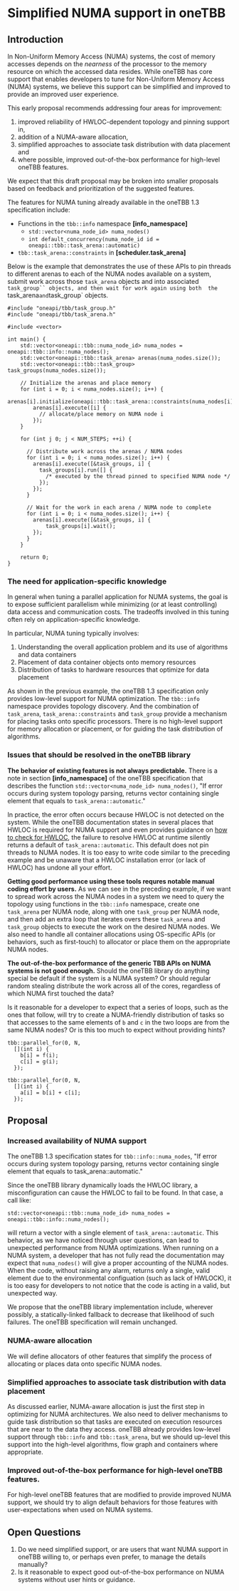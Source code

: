 # Simplified NUMA support in oneTBB

## Introduction

In Non-Uniform Memory Access (NUMA) systems, the cost of memory accesses depends on the
*nearness* of the processor to the memory resource on which the accessed data resides. 
While oneTBB has core support that enables developers to tune for Non-Uniform Memory 
Access (NUMA) systems, we believe this support can be simplified and improved to provide 
an improved user experience.  

This early proposal recommends addressing four areas for improvement:

1. improved reliability of HWLOC-dependent topology and pinning support in,
2. addition of a NUMA-aware allocation,
3. simplified approaches to associate task distribution with data placement and 
4. where possible, improved out-of-the-box performance for high-level oneTBB features.

We expect that this draft proposal may be broken into smaller proposals based on feedback 
and prioritization of the suggested features.

The features for NUMA tuning already available in the oneTBB 1.3 specification include:

- Functions in the `tbb::info` namespace **[info_namespace]** 
  - `std::vector<numa_node_id> numa_nodes()`
  - `int default_concurrency(numa_node_id id = oneapi::tbb::task_arena::automatic)`
- `tbb::task_arena::constraints` in **[scheduler.task_arena]**

Below is the example that demonstrates the use of these APIs to pin threads to different 
arenas to each of the NUMA nodes available on a system, submit work across those `task_arena` 
objects and into associated `task_group`` objects, and then wait for work again using both 
the `task_arena` and `task_group` objects.

    #include "oneapi/tbb/task_group.h"
    #include "oneapi/tbb/task_arena.h"

    #include <vector>

    int main() {
        std::vector<oneapi::tbb::numa_node_id> numa_nodes = oneapi::tbb::info::numa_nodes();
        std::vector<oneapi::tbb::task_arena> arenas(numa_nodes.size());
        std::vector<oneapi::tbb::task_group> task_groups(numa_nodes.size());

        // Initialize the arenas and place memory
        for (int i = 0; i < numa_nodes.size(); i++) {
            arenas[i].initialize(oneapi::tbb::task_arena::constraints(numa_nodes[i]));
            arenas[i].execute([i] {
              // allocate/place memory on NUMA node i
            });
        }
        
        for (int j 0; j < NUM_STEPS; ++i) {

          // Distribute work across the arenas / NUMA nodes
          for (int i = 0; i < numa_nodes.size(); i++) {
            arenas[i].execute([&task_groups, i] {
              task_groups[i].run([] {
                /* executed by the thread pinned to specified NUMA node */
              });
            });
          }

          // Wait for the work in each arena / NUMA node to complete
          for (int i = 0; i < numa_nodes.size(); i++) {
            arenas[i].execute([&task_groups, i] {
                task_groups[i].wait();
            });
          }
        }

        return 0;
    }

### The need for application-specific knowledge

In general when tuning a parallel application for NUMA systems, the goal is to expose sufficient
parallelism while minimizing (or at least controlling) data access and communication costs. The 
tradeoffs involved in this tuning often rely on application-specific knowledge. 

In particular, NUMA tuning typically involves:

1. Understanding the overall application problem and its use of algorithms and data containers
2. Placement of data container objects onto memory resources
3. Distribution of tasks to hardware resources that optimize for data placement

As shown in the previous example, the oneTBB 1.3 specification only provides low-level
support for NUMA optimization. The `tbb::info` namespace provides topology discovery. And the
combination of `task_arena`, `task_arena::constraints` and `task_group` provide a mechanism for
placing tasks onto specific processors. There is no high-level support for memory allocation
or placement, or for guiding the task distribution of algorithms.

### Issues that should be resolved in the oneTBB library

**The behavior of existing features is not always predictable.** There is a note in 
section **[info_namespace]** of the oneTBB specification that describes
the function `std::vector<numa_node_id> numa_nodes()`, "If error occurs during system topology 
parsing, returns vector containing single element that equals to `task_arena::automatic`."  

In practice, the error often occurs because HWLOC is not detected on the system. While the 
oneTBB documentation states in several places that HWLOC is required for NUMA support and 
even provides guidance on 
[how to check for HWLOC](https://www.intel.com/content/www/us/en/docs/onetbb/get-started-guide/2021-12/next-steps.html), 
the failure to resolve HWLOC at runtime silently returns a default of `task_arena::automatic`. This
default does not pin threads to NUMA nodes. It is too easy to write code similar to the preceding 
example and be unaware that a HWLOC installation error (or lack of HWLOC) has undone all your effort.

**Getting good performance using these tools requres notable manual coding effort by users.** As we 
can see in the preceding example, if we want to spread work across the NUMA nodes in 
a system we need to query the topology using functions in the `tbb::info` namespace, create
one `task_arena` per NUMA node, along with one `task_group` per NUMA node, and then add an
extra loop that iterates overs these `task_arena` and `task_group` objects to execute the
work on the desired NUMA nodes. We also need to handle all container allocations using OS-specific
APIs (or behaviors, such as first-touch) to allocator or place them on the appropriate NUMA nodes.

**The out-of-the-box performance of the generic TBB APIs on NUMA systems is not good enough.**
Should the oneTBB library do anything special be default if the system is a NUMA system?  Or should 
regular random stealing distribute the work across all of the cores, regardless of which NUMA first 
touched the data?

Is it reasonable for a developer to expect that a series of loops, such as the ones that follow, will
try to create a NUMA-friendly distribution of tasks so that accesses to the same elements of `b` and `c`
in the two loops are from the same NUMA nodes? Or is this too much to expect without providing hints? 

    tbb::parallel_for(0, N, 
      [](int i) { 
        b[i] = f(i);
        c[i] = g(i); 
      });

    tbb::parallel_for(0, N, 
      [](int i) { 
        a[i] = b[i] + c[i]; 
      });

## Proposal

### Increased availability of NUMA support

The oneTBB 1.3 specification states for `tbb::info::numa_nodes`, "If error occurs during system 
topology parsing, returns vector containing single element that equals to task_arena::automatic."

Since the oneTBB library dynamically loads the HWLOC library, a misconfiguration can cause the HWLOC
to fail to be found. In that case, a call like:

    std::vector<oneapi::tbb::numa_node_id> numa_nodes = oneapi::tbb::info::numa_nodes();

will return a vector with a single element of `task_arena::automatic`. This behavior, as we have noticed
through user questions, can lead to unexpected performance from NUMA optimizations. When running
on a NUMA system, a developer that has not fully read the documentation may expect that `numa_nodes()`
will give a proper accounting of the NUMA nodes. When the code, without raising any alarm, returns only 
a single, valid element due to the environmental configuation (such as lack of HWLOCK), it is too easy 
for developers to not notice that the code is acting in a valid, but unexpected way.

We propose that the oneTBB library implementation include, wherever possibly, a statically-linked fallback 
to decrease that likelihood of such failures. The oneTBB specification will remain unchanged.

### NUMA-aware allocation

We will define allocators of other features that simplify the process of allocating or places data onto
specific NUMA nodes.

### Simplified approaches to associate task distribution with data placement

As discussed earlier, NUMA-aware allocation is just the first step in optimizing for NUMA architectures.
We also need to deliver mechanisms to guide task distribution so that tasks are executed on execution
resources that are near to the data they access. oneTBB already provides low-level support through
`tbb::info` and `tbb::task_arena`, but we should up-level this support into the high-level algorithms,
flow graph and containers where appropriate.

### Improved out-of-the-box performance for high-level oneTBB features.

For high-level oneTBB features that are modified to provide improved NUMA support, we should try to 
align default behaviors for those features with user-expectations when used on NUMA systems.

## Open Questions

1. Do we need simplified support, or are users that want NUMA support in oneTBB
willing to, or perhaps even prefer, to manage the details manually?
2. Is it reasonable to expect good out-of-the-box performance on NUMA systems 
without user hints or guidance.
